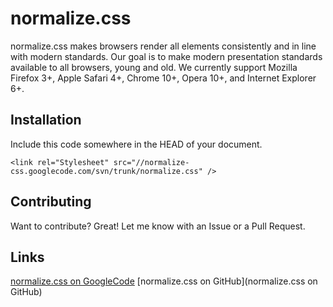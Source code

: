 normalize.css
=============

normalize.css makes browsers render all elements consistently and in line with modern standards.  Our goal is to make modern presentation standards available to all browsers, young and old.  We currently support Mozilla Firefox 3+, Apple Safari 4+, Chrome 10+, Opera 10+, and Internet Explorer 6+.

Installation
-----------

Include this code somewhere in the HEAD of your document.

    <link rel="Stylesheet" src="//normalize-css.googlecode.com/svn/trunk/normalize.css" />

Contributing
------------

Want to contribute? Great! Let me know with an Issue or a Pull Request.

Links
------------

[normalize.css on GoogleCode](https://normalize-css.googlecode.com/)
[normalize.css on GitHub](normalize.css on GitHub)
